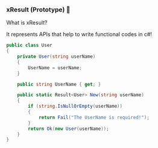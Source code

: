 
### xResult (Prototype) 🚦

What is xResult?

It represents APIs that help to write functional codes in c#!

```c#
public class User
{
    private User(string userName)
    {
        UserName = userName;
    }

    public string UserName { get; }

    public static Result<User> New(string userName)
    {
        if (string.IsNullOrEmpty(userName))
        {
            return Fail("The UserName is required!");
        }
        return Ok(new User(userName));
    }
}
```



